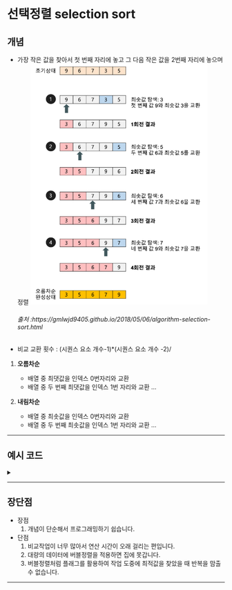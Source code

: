 # 선택정렬 selection sort

<h2>개념</h2>

- 가장 작은 값을 찾아서 첫 번째 자리에 놓고 그 다음 작은 값을 2번째 자리에 놓으며 정렬
  ![Alt text](../../../img/selectionsort.PNG)
  
  <h6>출처 :https://gmlwjd9405.github.io/2018/05/06/algorithm-selection-sort.html</h6>

- 비교 교환 횟수 : (시퀀스 요소 개수-1)*(시퀀스 요소 개수 -2)/
1. **오름차순**
   
   - 배열 중 최댓값을 인덱스 0번자리와 교환
   - 배열 중 두 번째 최댓값을 인덱스 1번 자리와 교환
     ...

2. **내림차순**
   
   - 배열 중 최솟값을 인덱스 0번자리와 교환
   - 배열 중 두 번째 최솟값을 인덱스 1번 자리와 교환
     ...

---

<h2>예시 코드</h2> 
<details>
<summary> </summary>
<div markdown="1">

```python
def selection_sort(data, increasing = True):
    #오름차순
    if increasing == True:

        for i in range(len(data)-1):
            max_idx = i

            for j in range(i+1, len(data)):               
                if data[max_idx] < data[j]:
                    max_idx = j

            data[max_idx], data[i] = data[i], data[max_idx]

    # 내림차순
    else:
        for i in range(len(data)-1):
            min_idx = i

            for j in range(i+1, len(data)):               
                if data[min_idx] > data[j]:
                    min_idx = j
            data[min_idx], data[i] = data[i], data[min_idx]

    return data

if __name__ == '__main__':
    numbers = [7, 4, 11, 9, 2]

    print(selection_sort(numbers))
    print(selection_sort(numbers, increasing = False))
```

</div>
</details>

---

<h2>장단점</h2>

- 장점
  1. 개념이 단순해서 프로그래밍하기 쉽습니다.
- 단점
  1. 비교작업이 너무 많아서 연산 시간이 오래 걸리는 편입니다.
  2. 대량의 데이터에 버블정렬을 적용하면 집에 못갑니다.
  3. 버블정렬처럼 플래그를 활용하여 작업 도중에 최적값을 찾았을 때 반복을 맘출 수 없습니다.

---
